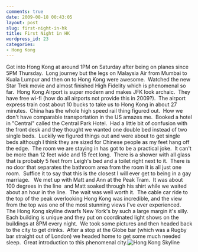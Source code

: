 ```yaml
---
comments: true
date: 2009-08-18 00:43:05
layout: post
slug: first-night-in-hk
title: First Night in HK
wordpress_id: 23
categories:
- Hong Kong
---
```


Got into Hong Kong at around 1PM on Saturday after being on planes since 5PM Thursday.  Long journey but the legs on Malaysia Air from Mumbai to Kuala Lumpur and then on to Hong Kong were awesome.  Watched the new Star Trek movie and almost finished High Fidelity which is phenomenal so far.  Hong Kong Airport is super modern and makes JFK look archaic.  They have free wi-fi (how do all airports not provide this in 2009?).  The airport express train cost about 10 bucks to take us to Hong Kong in about 27 minutes.  China has the whole high speed rail thing figured out.  How we don't have comparable transportation in the US amazes me.  Booked a hotel in "Central" called the Central Park Hotel.  Had a little bit of confusion with the front desk and they thought we wanted one double bed instead of two single beds.  Luckily we figured things out and were about to get single beds although I think they are sized for Chinese people as my feet hang off the edge.  The room we are staying in has got to be a practical joke.  It can't be more than 12 feet wide and 15 feet long.  There is a shower with all glass that is probably 5 feet from Leigh's bed and a toilet right next to it.  There is no door that separates the bathroom area from the room it is all just one room.  Suffice it to say that this is the closest I will ever get to being in a gay marriage.   We met up with Matt and Ann at the Peak Tram.  It was about 100 degrees in the line  and Matt soaked through his shirt while we waited about an hour in the line.  The wait was well worth it.  The cable car ride to the top of the peak overlooking Hong Kong was incredible, and the view from the top was one of the most stunning views I've ever experienced.  The Hong Kong skyline dwarfs New York's by such a large margin it's silly.  Each building is unique and they put on coordinated light shows on the buildings at 8PM every night.  We took some pictures and then headed back to the city to get drinks.  After a stop at the Globe bar (which was a Rugby bar straight out of London) we headed home to get some much needed sleep.  Great introduction to this phenomenal city.![Hong Kong Skyline](http://halfblackhalfamazing.files.wordpress.com/2009/08/mg_1816.jpg)
